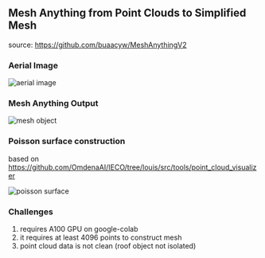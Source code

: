 ## Mesh Anything from Point Clouds to Simplified Mesh

source: https://github.com/buaacyw/MeshAnythingV2

### Aerial Image

![aerial image](https://github.com/OmdenaAI/IECO/blob/louis/src/tools/mesh-anything/images/input.png)

### Mesh Anything Output

![mesh object](https://github.com/OmdenaAI/IECO/blob/louis/src/tools/mesh-anything/images/mesh-anything.png)

### Poisson surface construction

based on https://github.com/OmdenaAI/IECO/tree/louis/src/tools/point_cloud_visualizer

![poisson surface](https://github.com/OmdenaAI/IECO/blob/louis/src/tools/mesh-anything/images/poisson-construction.png)


### Challenges

1. requires A100 GPU on google-colab
2. it requires at least 4096 points to construct mesh
3. point cloud data is not clean (roof object not isolated)
